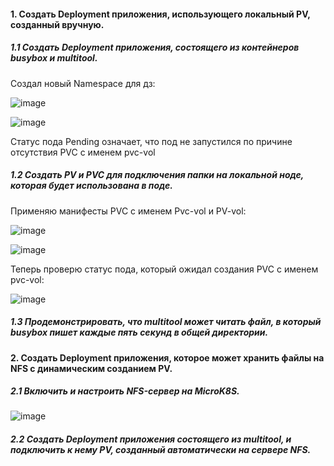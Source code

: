 #### 1. Создать Deployment приложения, использующего локальный PV, созданный вручную.

##### 1.1 Создать Deployment приложения, состоящего из контейнеров busybox и multitool.

Создал новый Namespace для дз:

![image](https://github.com/inyushov/devops-netology/assets/127683348/3d3f5556-f832-4991-90d5-27a9e1e735a4)

![image](https://github.com/inyushov/devops-netology/assets/127683348/406b2d0e-b3d0-457f-a5c0-ed01b65fe719)

Статус пода Pending означает, что под не запустился по причине отсутствия PVC с именем pvc-vol

##### 1.2 Создать PV и PVC для подключения папки на локальной ноде, которая будет использована в поде.

Применяю манифесты PVC c именем Pvc-vol и PV-vol:

![image](https://github.com/inyushov/devops-netology/assets/127683348/45366f08-36b4-4c9b-a27a-25c4494e74d0)

![image](https://github.com/inyushov/devops-netology/assets/127683348/ef42b0ce-110b-432b-ad84-22c0fbf07fc4)

Теперь проверю статус пода, который ожидал создания PVC с именем pvc-vol:

![image](https://github.com/inyushov/devops-netology/assets/127683348/eb81e6fc-3083-40b4-acd4-355b63fe147e)

##### 1.3 Продемонстрировать, что multitool может читать файл, в который busybox пишет каждые пять секунд в общей директории.


#### 2. Создать Deployment приложения, которое может хранить файлы на NFS с динамическим созданием PV.

##### 2.1 Включить и настроить NFS-сервер на MicroK8S.

![image](https://github.com/inyushov/devops-netology/assets/127683348/62e7dfc5-0871-4642-81ea-ce966aecb889)

##### 2.2 Создать Deployment приложения состоящего из multitool, и подключить к нему PV, созданный автоматически на сервере NFS.
















